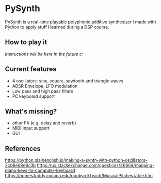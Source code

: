 # PySynth
PySynth is a real-time playable polyphonic additive synthesizer I made with Python to apply stuff I learned during a DSP course.

## How to play it
*Instructions will be here in the future c:*

## Current features
- 4 oscillators: sine, square, sawtooth and triangle waves
- ADSR Envelope, LFO modulation
- Low pass and high pass filters
- PC keyboard support

## What's missing?
- other FX (e.g. delay and reverb)
- MIDI input support
- GUI

## References
https://python.plainenglish.io/making-a-synth-with-python-oscillators-2cb8e68e9c3b
https://ux.stackexchange.com/questions/46669/mapping-piano-keys-to-computer-keyboard
https://homes.luddy.indiana.edu/donbyrd/Teach/MusicalPitchesTable.htm
